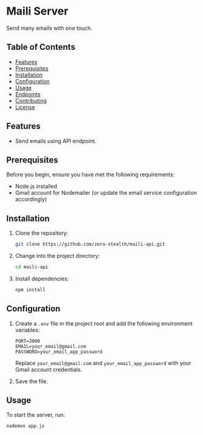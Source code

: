 # Maili Server

Send many emails with one touch.

## Table of Contents
- [Features](#features)
- [Prerequisites](#prerequisites)
- [Installation](#installation)
- [Configuration](#configuration)
- [Usage](#usage)
- [Endpoints](#endpoints)
- [Contributing](#contributing)
- [License](#license)

## Features

- Send emails using API endpoint.

## Prerequisites

Before you begin, ensure you have met the following requirements:

- Node.js installed
- Gmail account for Nodemailer (or update the email service configuration accordingly)

## Installation

1. Clone the repository:

    ```bash
    git clone https://github.com/zero-stealth/maili-api.git
    ```

2. Change into the project directory:

    ```bash
    cd maili-api
    ```

3. Install dependencies:

    ```bash
    npm install
    ```

## Configuration

1. Create a `.env` file in the project root and add the following environment variables:

    ```env
    PORT=3000
    EMAIL=your_email@gmail.com
    PASSWORD=your_email_app_password
    ```

    Replace `your_email@gmail.com` and `your_email_app_password` with your Gmail account credentials.

2. Save the file.

## Usage

To start the server, run:

```bash
nodemon app.js
